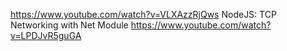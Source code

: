 https://www.youtube.com/watch?v=VLXAzzRjQws
NodeJS: TCP Networking with Net Module
https://www.youtube.com/watch?v=LPDJvR5guGA